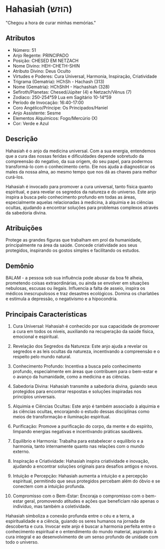 # Hahasiah (הוזש)

"Chegou a hora de curar minhas memórias."

## Atributos
- Número: 51
- Anjo Regente: PRINCIPADO
- Posição: CHESED EM NETZACH
- Nome Divino: HEH-CHETH-SHIN
- Atributo Divino: Deus Oculto
- Virtudes e Poderes: Cura Universal, Harmonia, Inspiração, Criatividade
- Trigrama (Gematria): HChSh - Hachash (313)
- Nome (Gematria): HChShIH - Hachashiah (328)
- Sefiroth/Planetas: Chesed/Júpiter (4) e Netzach/Vênus (7)
- Zodíaco: 250-254°59 Lua em Sagitário 10-14°59
- Período de Invocação: 16:40-17:00
- Coro Angélico/Príncipe: Os Principados/Haniel
- Anjo Assistente: Sesme
- Elementos Alquímicos: Fogo/Mercúrio (X)
- Cor: Verde e Azul

## Descrição
Hahasiah é o anjo da medicina universal. Com a sua energia, entendemos que a cura das nossas feridas e dificuldades depende sobretudo da compreensão do negativo, da sua origem, do seu papel, para podermos transformá-lo com o conhecimento certo. Ele nos ajuda a diagnosticar os males da nossa alma, ao mesmo tempo que nos dá as chaves para melhor curá-los.

Hahasiah é invocado para promover a cura universal, tanto física quanto espiritual, e para revelar os segredos da natureza e do universo. Este anjo inspira a busca pelo conhecimento profundo em todas as áreas, especialmente aquelas relacionadas à medicina, à alquimia e às ciências ocultas, ajudando a encontrar soluções para problemas complexos através da sabedoria divina.

## Atribuições
Protege as grandes figuras que trabalham em prol da humanidade, principalmente na área da saúde. Concede criatividade aos seus protegidos, inspirando os gostos simples e facilitando os estudos.

## Demônio
BALAM - a pessoa sob sua influência pode abusar da boa fé alheia, prometendo coisas extraordinárias, ou ainda se envolver em situações nebulosas, escusas ou ilegais. Influencia a falta de asseio, inspira os médicos inescrupulosos e traz desastres ecológicos. Domina os charlatões e estimula a depressão, o negativismo e a hipocondria.

## Principais Características
1. Cura Universal: Hahasiah é conhecido por sua capacidade de promover a cura em todos os níveis, auxiliando na recuperação da saúde física, emocional e espiritual.

2. Revelação dos Segredos da Natureza: Este anjo ajuda a revelar os segredos e as leis ocultas da natureza, incentivando a compreensão e o respeito pelo mundo natural.

3. Conhecimento Profundo: Incentiva a busca pelo conhecimento profundo, especialmente em áreas que contribuem para o bem-estar e o avanço da humanidade, como a medicina e as ciências.

4. Sabedoria Divina: Hahasiah transmite a sabedoria divina, guiando seus protegidos para encontrar respostas e soluções inspiradas nos princípios universais.

5. Alquimia e Ciências Ocultas: Este anjo é também associado à alquimia e às ciências ocultas, encorajando o estudo dessas disciplinas como meios de transformação e iluminação espiritual.

6. Purificação: Promove a purificação do corpo, da mente e do espírito, limpando energias negativas e incentivando práticas saudáveis.

7. Equilíbrio e Harmonia: Trabalha para estabelecer o equilíbrio e a harmonia, tanto internamente quanto nas relações com o mundo externo.

8. Inspiração e Criatividade: Hahasiah inspira criatividade e inovação, ajudando a encontrar soluções originais para desafios antigos e novos.

9. Intuição e Percepção: Hahasiah aumenta a intuição e a percepção espiritual, permitindo que seus protegidos percebam além do óbvio e se conectem com a intuição profunda.

10. Compromisso com o Bem-Estar: Encoraja o compromisso com o bem-estar geral, promovendo atitudes e ações que beneficiam não apenas o indivíduo, mas também a coletividade.

Hahasiah simboliza a conexão profunda entre o céu e a terra, a espiritualidade e a ciência, guiando os seres humanos na jornada de descoberta e cura. Invocar este anjo é buscar a harmonia perfeita entre o conhecimento espiritual e o entendimento do mundo material, aspirando à cura integral e ao desenvolvimento de um senso profundo de unidade com todo o universo. 